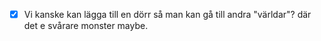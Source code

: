 - [x] Vi kanske kan lägga till en dörr så man kan gå till andra "världar"? där det e svårare monster maybe.

